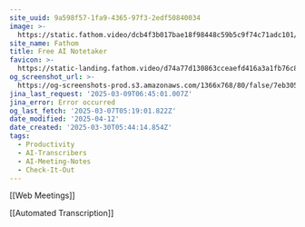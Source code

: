 ```yaml
---
site_uuid: 9a598f57-1fa9-4365-97f3-2edf50840034
image: >-
  https://static.fathom.video/dcb4f3b017bae18f98448c59b5c9f74c71adc101/images/get_fathom_free.png
site_name: Fathom
title: Free AI Notetaker
favicon: >-
  https://static-landing.fathom.video/d74a77d130863cceaefd416a3a1fb76c82bfea9b/img/favicon.svg
og_screenshot_url: >-
  https://og-screenshots-prod.s3.amazonaws.com/1366x768/80/false/7eb305af3419f8eb5377a820f914037f7768318353ce6786f51310054f6097d0.jpeg
jina_last_request: '2025-03-09T06:45:01.007Z'
jina_error: Error occurred
og_last_fetch: '2025-03-07T05:19:01.822Z'
date_modified: '2025-04-12'
date_created: '2025-03-30T05:44:14.854Z'
tags:
  - Productivity
  - AI-Transcribers
  - AI-Meeting-Notes
  - Check-It-Out
---
```





























[[Web Meetings]]

[[Automated Transcription]]


